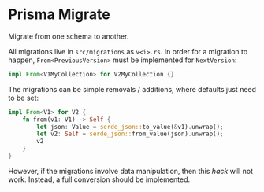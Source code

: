 # Prisma Migrate

Migrate from one schema to another.

All migrations live in `src/migrations` as `v<i>.rs`. In order for a migration to happen, `From<PreviousVersion>` must be implemented for `NextVersion`:

```rust
impl From<V1MyCollection> for V2MyCollection {}
```

The migrations can be simple removals / additions, where defaults just need to be set:

```rust
impl From<V1> for V2 {
    fn from(v1: V1) -> Self {
        let json: Value = serde_json::to_value(&v1).unwrap();
        let v2: Self = serde_json::from_value(json).unwrap();
        v2
    }
}
```

However, if the migrations involve data manipulation, then this _hack_ will not work. Instead, a full conversion should be implemented.
